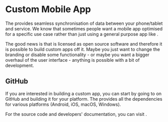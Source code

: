 # Custom Mobile App

The <MobileAppName /> provides seamless synchronisation of data between your phone/tablet and <MainPlatformName /> service. We know that sometimes people want a mobile app optimised for a specific use case rather than just using a general purpose app like <MobileAppName />.

The good news is that <MobileAppName /> is licensed as open source software and therefore it is possible to build custom apps off it. Maybe you just want to change the branding or disable some functionality - or maybe you want a bigger overhaul of the user interface - anything is possible with a bit of development. 

## GitHub

If you are interested in building a custom app, you can start by going to <GitHubRepo id="MerginMaps/input" desc="Mergin Maps Input repository" /> on GitHub and building it for your platform. The <GitHubRepo id="MerginMaps/input-sdk" desc="Input SDK repository" /> provides all the dependencies for various platforms (Android, iOS, macOS, Windows).

For the <MobileAppName /> source code and developers' documentation, you can visit <GitHubRepo id="MerginMaps/input" />.
